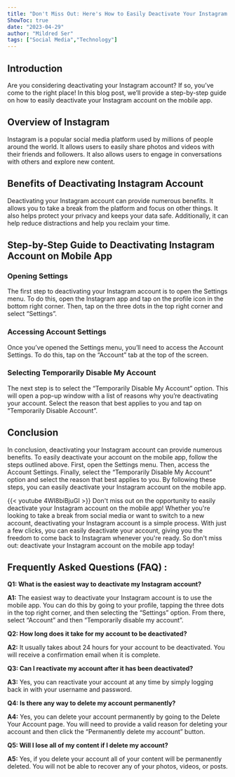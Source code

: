 ```yaml
---
title: "Don't Miss Out: Here's How to Easily Deactivate Your Instagram Account on the Mobile App!"
ShowToc: true 
date: "2023-04-29"
author: "Mildred Ser" 
tags: ["Social Media","Technology"]
---
```

## Introduction

Are you considering deactivating your Instagram account? If so, you’ve come to the right place! In this blog post, we’ll provide a step-by-step guide on how to easily deactivate your Instagram account on the mobile app. 

## Overview of Instagram

Instagram is a popular social media platform used by millions of people around the world. It allows users to easily share photos and videos with their friends and followers. It also allows users to engage in conversations with others and explore new content.

## Benefits of Deactivating Instagram Account

Deactivating your Instagram account can provide numerous benefits. It allows you to take a break from the platform and focus on other things. It also helps protect your privacy and keeps your data safe. Additionally, it can help reduce distractions and help you reclaim your time.

## Step-by-Step Guide to Deactivating Instagram Account on Mobile App

### Opening Settings

The first step to deactivating your Instagram account is to open the Settings menu. To do this, open the Instagram app and tap on the profile icon in the bottom right corner. Then, tap on the three dots in the top right corner and select “Settings”.

### Accessing Account Settings

Once you’ve opened the Settings menu, you’ll need to access the Account Settings. To do this, tap on the “Account” tab at the top of the screen.

### Selecting Temporarily Disable My Account

The next step is to select the “Temporarily Disable My Account” option. This will open a pop-up window with a list of reasons why you’re deactivating your account. Select the reason that best applies to you and tap on “Temporarily Disable Account”.

## Conclusion

In conclusion, deactivating your Instagram account can provide numerous benefits. To easily deactivate your account on the mobile app, follow the steps outlined above. First, open the Settings menu. Then, access the Account Settings. Finally, select the “Temporarily Disable My Account” option and select the reason that best applies to you. By following these steps, you can easily deactivate your Instagram account on the mobile app.

{{< youtube 4WI8biBjuGI >}} 
Don't miss out on the opportunity to easily deactivate your Instagram account on the mobile app! Whether you're looking to take a break from social media or want to switch to a new account, deactivating your Instagram account is a simple process. With just a few clicks, you can easily deactivate your account, giving you the freedom to come back to Instagram whenever you're ready. So don't miss out: deactivate your Instagram account on the mobile app today!

## Frequently Asked Questions (FAQ) :
**Q1: What is the easiest way to deactivate my Instagram account?**

**A1:** The easiest way to deactivate your Instagram account is to use the mobile app. You can do this by going to your profile, tapping the three dots in the top right corner, and then selecting the “Settings” option. From there, select “Account” and then “Temporarily disable my account”.

**Q2: How long does it take for my account to be deactivated?**

**A2:** It usually takes about 24 hours for your account to be deactivated. You will receive a confirmation email when it is complete.

**Q3: Can I reactivate my account after it has been deactivated?**

**A3:** Yes, you can reactivate your account at any time by simply logging back in with your username and password.

**Q4: Is there any way to delete my account permanently?**

**A4:** Yes, you can delete your account permanently by going to the Delete Your Account page. You will need to provide a valid reason for deleting your account and then click the “Permanently delete my account” button.

**Q5: Will I lose all of my content if I delete my account?**

**A5:** Yes, if you delete your account all of your content will be permanently deleted. You will not be able to recover any of your photos, videos, or posts.




